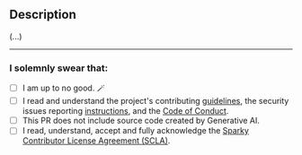 ## Description
<!--- Provide a general summary of your change in the PR title above. -->
<!--- Please fill out this form, failure to do so may result in the PR being automatically closed. -->
<!--- Describe your change in detail here. -->

(...)

---

### I solemnly swear that:
<!--- Go over all the following points, and put an `X` in all the boxes that apply; e.g.: [X] -->

- [ ] I am up to no good. 🪄
- [ ] I read and understand the project's contributing [guidelines](../CONTRIBUTING.org), the security issues reporting [instructions](../SECURITY.md), and the [Code of Conduct](../CODE_OF_CONDUCT.md).
- [ ] This PR does not include source code created by Generative AI.
- [ ] I read, understand, accept and fully acknowledge the [Sparky Contributor License Agreement (SCLA)](https://gist.github.com/iWas-Coder/d75ad634d2c00d02785273ddf5c25a70).
